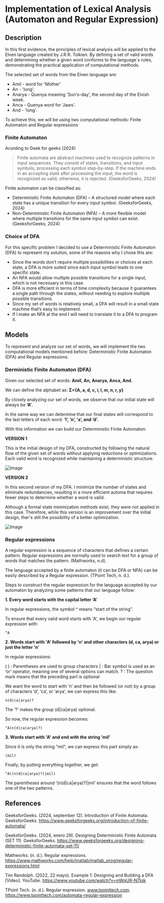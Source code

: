 # Implementation of Lexical Analysis (Automaton and Regular Expression)

## Description
In this first evidence, the principles of lexical analysis will be applied to the Elven language created by J.R.R. Tolkien. 
By defining a set of valid words and determining whether a given word conforms to the language´s rules, 
demonstrating the practical application of computational methods.

The selected set of words from the Elven language are:

- Amil - word for 'Mother'
- An - 'long'.
- Anarya - Quenya meaning 'Sun's-day', the second day of the Elvish week.
- Anca - Quenya word for 'Jaws'.
- And - 'long'.

To achieve this, we will be using two computational methods: Finite Automaton and Regular expressions

### Finite Automaton
Acording to Geek for geeks (2024)
> Finite automata are abstract machines used to recognize patterns in input sequences. 
>They consist of states, transitions, and input symbols, processing each symbol step-by-step. 
>If the machine ends in an accepting state after processing the input, the word is recognized as valid; otherwise, it is rejected. (GeeksforGeeks, 2024) 

Finite automaton can be classified as:
- Deterministic Finite Automaton (DFA) – A structured model where each state has a unique transition for every input symbol. (GeeksforGeeks, 2024)
- Non-Deterministic Finite Automaton (NFA) – A more flexible model where multiple transitions for the same input symbol can exist. (GeeksforGeeks, 2024)

### Choice of DFA
For this specific problem I decided to use a Deterministic Finite Automaton (DFA) to represent my solution, some of the reasons why I chose this are:
-	Since the words don’t require multiple possibilities or choices at each state, a DFA is more suited since each input symbol leads to one specific state.
-	An NFA would allow multiple possible transitions for a single input, which is not necessary in this case.
-	DFA is more efficient in terms of time complexity because it guarantees a single path through the states, without needing to explore multiple possible transitions.
-	Since my set of words is relatively small, a DFA will result in a small state machine that’s easy to implement.
-	If I make an NFA at the end I will need to translate it to a DFA to program it.

## Models
To represent and analyze our set of words, we will implement the two computational models mentioned before: Deterministic Finite Automaton (DFA) and Regular expressions.

### Derministic Finite Automaton (DFA)
Given our selected set of words:
**Amil, An, Anarya, Anca, And.**

We can define the alphabet as:
**Σ={A, a, d, c, i, l, m, n, r, y}**

By closely analyzing our set of words, we observe that our initial state will always be **‘A’**.

In the same way we can determine that our final states will correspond to the last letters of each word: **‘l’, ‘n’, ‘a’, and ‘d’.**

With this information we can build our Deterministic Finite Automaton:

**VERSION 1**

This is the initial design of my DFA, constructed by following the natural flow of the given set of words without applying reductions or optimizations. Each valid word is recognized while maintaining a deterministic structure.

![Image](https://github.com/user-attachments/assets/c7865433-162e-4d1c-8817-8a64521b3a74)

**VERSION 2**

In this second version of my DFA. I minimize the number of states and eliminate redundancies, resulting in a more efficient automa that requires fewer steps to determine whether a word is valid.

Although a formal state minimization methods exist, they were not applied in this case. Therefore, while this version is an improvement over the initial design, ther's still the possibility of a better optimization.

![Image](https://github.com/user-attachments/assets/5236cbf0-00a9-4920-b98a-cb572aa33b12)

### Regular expressions
A regular expression is a sequence of characters that defines a certain pattern. Regular expressions are normally used to search text for a group of words that matches the pattern. (Mathworks, n.d).

The language accepted by a finite automaton (it can be DFA or NFA) can be easily described by a Regular expression. (TPoint Tech, n. d.).

Steps to construct the regular expression for the language accepted by our automaton by analyzing some patterns that our language follow:

**1.  Every word starts with the capital letter ‘A’**

In regular expressions, the symbol ^ means “start of the string”.

To ensure that every valid word starts with 'A', we begin our regular expression with:

    ^A

**2. Words start with 'A' followed by 'n' and other characters (d, ca, arya) or just the letter ‘n’**

In regular expressions:

( ) : Parentheses are used to group characters
| : Bar symbol is used as an ‘or’ operator, meaning one of several options can match.
? : The question mark means that the preceding part is optional

We want the word to start with ‘n’ and then be followed (or not) by a group of characters ‘d’, ‘ca’, or ‘arya’, we can express this like:

    n(d|ca|arya)?

The ‘?’ makes the group (d|ca|arya) optional.  

So now, the regular expression becomes:

    ^A(n(d|ca|arya)?)

**3. Words start with 'A' and end with the string 'mil'**

Since it is only the string "mil", we can express this part simply as: 

    (mil)

Finally, by putting everything together, we get:

    ^A((n(d|ca|arya)?)|mil)

The parentheses around ‘(n(d|ca|arya)?)|mil’ ensures that the word follows one of the two patterns.


## References
GeeksforGeeks. (2024, september 12). Introduction of Finite Automata. GeeksforGeeks. https://www.geeksforgeeks.org/introduction-of-finite-automata/

GeeksforGeeks. (2024, enero 29). Designing Deterministic Finite Automata (SET 11). GeeksforGeeks. https://www.geeksforgeeks.org/designing-deterministic-finite-automata-set-11/

Mathworks. (n. d.).  Regular expressions. https://www.mathworks.com/help/matlab/matlab_prog/regular-expressions.html 

Tim Randolph. (2022, 22 mayo). Example 1: Designing and Building a DFA [Vídeo]. YouTube. https://www.youtube.com/watch?v=mWqUR-N7Iqk

TPoint Tech. (n. d.). Regular expression. www.tpointtech.com. https://www.tpointtech.com/automata-regular-expression
